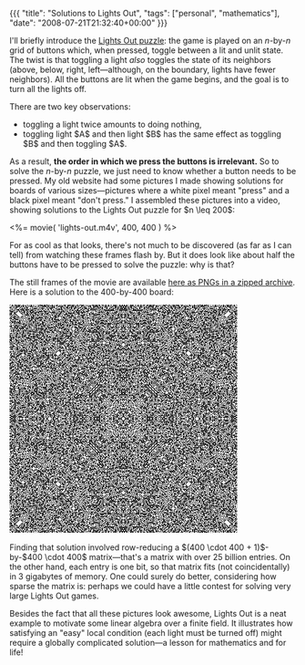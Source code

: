 {{{
  "title": "Solutions to Lights Out",
  "tags": ["personal", "mathematics"],
  "date": "2008-07-21T21:32:40+00:00"
}}}

  <p>I'll briefly introduce the <a href="http://en.wikipedia.org/wiki/Lights_Out_(game)">Lights Out puzzle</a>: the game is played on an <em>n</em>-by-<em>n</em> grid of buttons which, when pressed, toggle between a lit and unlit state.  The twist is that toggling a light <em>also</em> toggles the state of its neighbors (above, below, right, left&mdash;although, on the boundary, lights have fewer neighbors).  All the buttons are lit when the game begins, and the goal is to turn all the lights off.</p>

<p>There are two key observations:
<ul>
<li>toggling a light twice amounts to doing nothing,</li>
<li>toggling light $A$ and then light $B$ has the same effect as toggling $B$ and then toggling $A$.
</ul>
As a result, <b>the order in which we press the buttons is irrelevant.</b>  So to solve the <em>n</em>-by-<em>n</em> puzzle, we just need to know whether a button needs to be pressed.  My old website had some pictures I made showing solutions for boards of various sizes&mdash;pictures where a white pixel meant "press" and a black pixel meant "don't press."  I assembled these pictures into a video, showing solutions to the Lights Out puzzle for $n \leq 200$:</p>

<p><%= movie( 'lights-out.m4v', 400, 400 ) %></p>

<p>For as cool as that looks, there's not much to be discovered (as far as I can tell) from watching these frames flash by.  But it does look like about half the buttons have to be pressed to solve the puzzle: why is that?</p>

<p>The still frames of the movie are available <a href='solutions.zip' title='Solutions to the Lights Out game'>here as PNGs in a zipped archive</a>.  Here is a solution to the 400-by-400 board:</p>

<div class="displayedMedia"><a href='lights-out-400-doublesize.png' title='Solution to 400x400 Lights Out'><img src='lights-out-400.png' alt='Solution to 400x400 Lights Out' /></a></div>

<p>Finding that solution involved row-reducing a $(400 \cdot 400 + 1)$-by-$400 \cdot 400$ matrix&mdash;that's a matrix with over 25 billion entries.  On the other hand, each entry is one bit, so that matrix fits (not coincidentally) in 3 gigabytes of memory.  One could surely do better, considering how sparse the matrix is: perhaps we could have a little contest for solving very large Lights Out games.</p>

<p>Besides the fact that all these pictures look awesome, Lights Out is a neat example to motivate some linear algebra over a finite field.  It illustrates how satisfying an "easy" local condition (each light must be turned off) might require a globally complicated solution&mdash;a lesson for mathematics and for life!</p>

